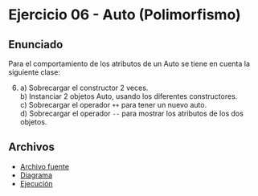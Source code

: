 # Ejercicio 06 - Auto (Polimorfismo)

## Enunciado

Para el comportamiento de los atributos de un Auto se tiene en cuenta la siguiente clase:

6. a) Sobrecargar el constructor 2 veces.  
   b) Instanciar 2 objetos Auto, usando los diferentes constructores.  
   c) Sobrecargar el operador `++` para tener un nuevo auto.  
   d) Sobrecargar el operador `--` para mostrar los atributos de los dos objetos.

## Archivos

- [Archivo fuente](./Auto.py)
- [Diagrama](./image.png)
- [Ejecución](./img.png)
